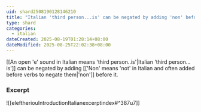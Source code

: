 ```yaml
---
uid: shard2508190128146210
title: "Italian 'third person...is' can be negated by adding 'non' before it"
type: shard
categories:
  - italian
dateCreated: 2025-08-19T01:28:14+08:00
dateModified: 2025-08-25T22:02:38+08:00
---
```

[[An open 'e' sound in Italian means 'third person..is'|Italian 'third person…is']] can be negated by adding [['Non' means 'not' in Italian and often added before verbs to negate them|'non']] before it. 

### Excerpt
![[eleftheriouIntroductionItalianexcerptindex#^387u7]]
